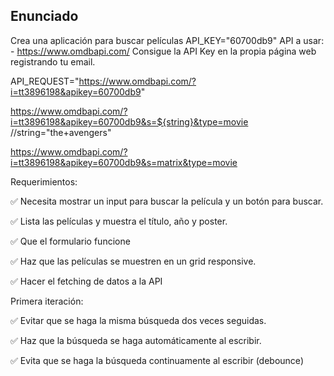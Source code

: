 ## Enunciado

Crea una aplicación para buscar películas
API_KEY="60700db9"
API a usar: - https://www.omdbapi.com/
Consigue la API Key en la propia página web registrando tu email.

API_REQUEST="https://www.omdbapi.com/?i=tt3896198&apikey=60700db9"

https://www.omdbapi.com/?i=tt3896198&apikey=60700db9&s=${string}&type=movie //string="the+avengers"

https://www.omdbapi.com/?i=tt3896198&apikey=60700db9&s=matrix&type=movie

Requerimientos:

✅ Necesita mostrar un input para buscar la película y un botón para buscar.

✅ Lista las películas y muestra el título, año y poster.

✅ Que el formulario funcione

✅ Haz que las películas se muestren en un grid responsive.

✅ Hacer el fetching de datos a la API

Primera iteración:

✅ Evitar que se haga la misma búsqueda dos veces seguidas.

✅ Haz que la búsqueda se haga automáticamente al escribir.

✅ Evita que se haga la búsqueda continuamente al escribir (debounce)